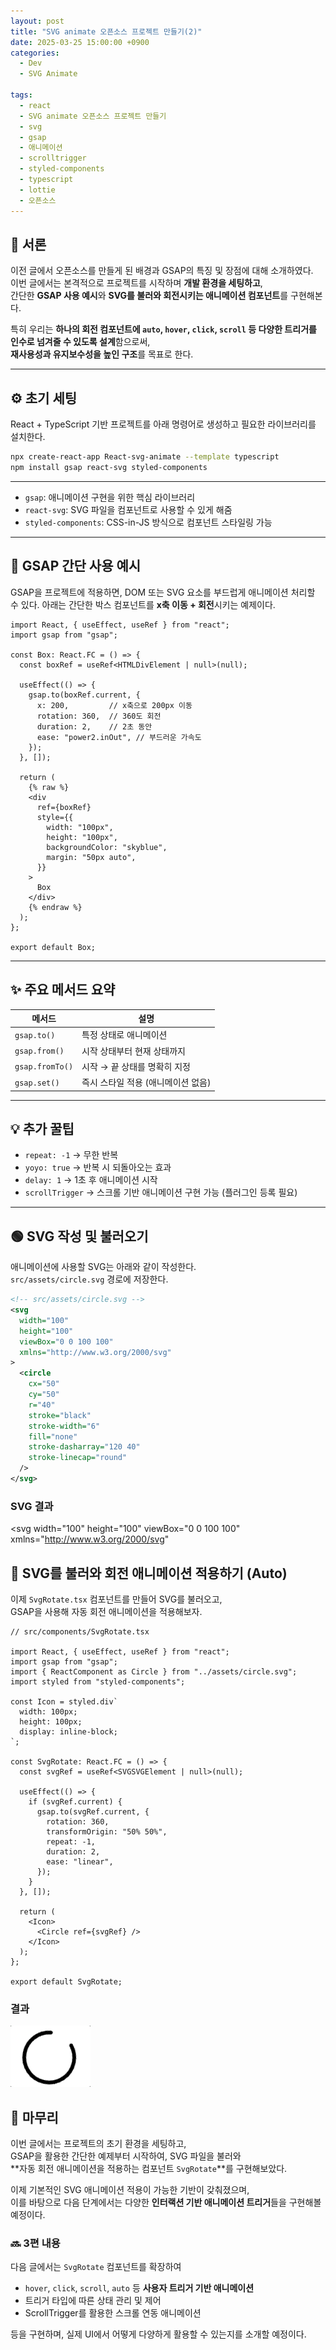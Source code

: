 ```yaml
---
layout: post
title: "SVG animate 오픈소스 프로젝트 만들기(2)"
date: 2025-03-25 15:00:00 +0900
categories:
  - Dev
  - SVG Animate

tags:
  - react
  - SVG animate 오픈소스 프로젝트 만들기
  - svg
  - gsap
  - 애니메이션
  - scrolltrigger
  - styled-components
  - typescript
  - lottie
  - 오픈소스
---
```


## 📝 서론
이전 글에서 오픈소스를 만들게 된 배경과 GSAP의 특징 및 장점에 대해 소개하였다.  
이번 글에서는 본격적으로 프로젝트를 시작하며 **개발 환경을 세팅하고**,  
간단한 **GSAP 사용 예시**와 **SVG를 불러와 회전시키는 애니메이션 컴포넌트**를 구현해본다.

특히 우리는 **하나의 회전 컴포넌트에 `auto`, `hover`, `click`, `scroll` 등 다양한 트리거를 인수로 넘겨줄 수 있도록 설계**함으로써,  
**재사용성과 유지보수성을 높인 구조**를 목표로 한다.


---

## ⚙️ 초기 세팅

React + TypeScript 기반 프로젝트를 아래 명령어로 생성하고 필요한 라이브러리를 설치한다.

```bash
npx create-react-app React-svg-animate --template typescript
npm install gsap react-svg styled-components
```
---
- `gsap`: 애니메이션 구현을 위한 핵심 라이브러리
- `react-svg`: SVG 파일을 컴포넌트로 사용할 수 있게 해줌
- `styled-components`: CSS-in-JS 방식으로 컴포넌트 스타일링 가능
---
## 🚀 GSAP 간단 사용 예시
GSAP을 프로젝트에 적용하면, DOM 또는 SVG 요소를 부드럽게 애니메이션 처리할 수 있다.
아래는 간단한 박스 컴포넌트를 **x축 이동 + 회전**시키는 예제이다.

```tsx
import React, { useEffect, useRef } from "react";
import gsap from "gsap";

const Box: React.FC = () => {
  const boxRef = useRef<HTMLDivElement | null>(null);

  useEffect(() => {
    gsap.to(boxRef.current, {
      x: 200,         // x축으로 200px 이동
      rotation: 360,  // 360도 회전
      duration: 2,    // 2초 동안
      ease: "power2.inOut", // 부드러운 가속도
    });
  }, []);

  return (
    {% raw %}
    <div
      ref={boxRef}
      style={{
        width: "100px",
        height: "100px",
        backgroundColor: "skyblue",
        margin: "50px auto",
      }}
    >
      Box
    </div>
    {% endraw %}
  );
};

export default Box;
```
---
## ✨ 주요 메서드 요약

| 메서드          | 설명                               |
| --------------- | ---------------------------------- |
| `gsap.to()`     | 특정 상태로 애니메이션             |
| `gsap.from()`   | 시작 상태부터 현재 상태까지        |
| `gsap.fromTo()` | 시작 → 끝 상태를 명확히 지정       |
| `gsap.set()`    | 즉시 스타일 적용 (애니메이션 없음) |

---

## 💡 추가 꿀팁

- `repeat: -1` → 무한 반복  
- `yoyo: true` → 반복 시 되돌아오는 효과  
- `delay: 1` → 1초 후 애니메이션 시작  
- `scrollTrigger` → 스크롤 기반 애니메이션 구현 가능 (플러그인 등록 필요)

---

## 🟢 SVG 작성 및 불러오기

애니메이션에 사용할 SVG는 아래와 같이 작성한다.  
`src/assets/circle.svg` 경로에 저장한다.

```xml
<!-- src/assets/circle.svg -->
<svg
  width="100"
  height="100"
  viewBox="0 0 100 100"
  xmlns="http://www.w3.org/2000/svg"
>
  <circle
    cx="50"
    cy="50"
    r="40"
    stroke="black"
    stroke-width="6"
    fill="none"
    stroke-dasharray="120 40"
    stroke-linecap="round"
  />
</svg>
```
### SVG 결과

<svg
  width="100"
  height="100"
  viewBox="0 0 100 100"
  xmlns="http://www.w3.org/2000/svg"
>
  <!-- 불균형한 stroke-dasharray로 끊긴 원 -->
  <circle
    cx="50"
    cy="50"
    r="40"
    stroke="black"
    stroke-width="6"
    fill="none"
    stroke-dasharray="120 40"
    stroke-linecap="round"
  />
</svg>
---
## 🔄 SVG를 불러와 회전 애니메이션 적용하기 (Auto)

이제 `SvgRotate.tsx` 컴포넌트를 만들어 SVG를 불러오고,  
GSAP을 사용해 자동 회전 애니메이션을 적용해보자.

```tsx
// src/components/SvgRotate.tsx

import React, { useEffect, useRef } from "react";
import gsap from "gsap";
import { ReactComponent as Circle } from "../assets/circle.svg";
import styled from "styled-components";

const Icon = styled.div`
  width: 100px;
  height: 100px;
  display: inline-block;
`;

const SvgRotate: React.FC = () => {
  const svgRef = useRef<SVGSVGElement | null>(null);

  useEffect(() => {
    if (svgRef.current) {
      gsap.to(svgRef.current, {
        rotation: 360,
        transformOrigin: "50% 50%",
        repeat: -1,
        duration: 2,
        ease: "linear",
      });
    }
  }, []);

  return (
    <Icon>
      <Circle ref={svgRef} />
    </Icon>
  );
};

export default SvgRotate;
```
### 결과
![Rotate auto](/assets/img/rotateautogif.gif)

## 🏁 마무리

이번 글에서는 프로젝트의 초기 환경을 세팅하고,  
GSAP을 활용한 간단한 예제부터 시작하여, SVG 파일을 불러와  
**자동 회전 애니메이션을 적용하는 컴포넌트 `SvgRotate`**를 구현해보았다.

이제 기본적인 SVG 애니메이션 적용이 가능한 기반이 갖춰졌으며,  
이를 바탕으로 다음 단계에서는 다양한 **인터랙션 기반 애니메이션 트리거**들을 구현해볼 예정이다.

### 🔜 3편 내용
다음 글에서는 `SvgRotate` 컴포넌트를 확장하여  
- `hover`, `click`, `scroll`, `auto` 등 **사용자 트리거 기반 애니메이션**
- 트리거 타입에 따른 상태 관리 및 제어
- ScrollTrigger를 활용한 스크롤 연동 애니메이션

등을 구현하며, 실제 UI에서 어떻게 다양하게 활용할 수 있는지를 소개할 예정이다.